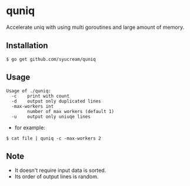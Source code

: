 # quniq

Accelerate uniq with using multi goroutines and large amount of memory.

## Installation

```
$ go get github.com/syucream/quniq
```

## Usage

```
Usage of ./quniq:
  -c    print with count
  -d    output only duplicated lines
  -max-workers int
        number of max workers (default 1)
  -u    output only uniuqe lines
```

* for example:

```
$ cat file | quniq -c -max-workers 2
```

## Note

* It doesn't require input data is sorted.
* Its order of output lines is random.

